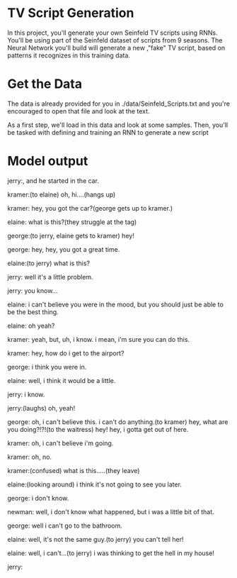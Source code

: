 # TV Script Generation
In this project, you'll generate your own Seinfeld TV scripts using RNNs. You'll be using part of the Seinfeld dataset of scripts from 9 seasons. The Neural Network you'll build will generate a new ,"fake" TV script, based on patterns it recognizes in this training data.

# Get the Data
The data is already provided for you in ./data/Seinfeld_Scripts.txt and you're encouraged to open that file and look at the text.

As a first step, we'll load in this data and look at some samples.
Then, you'll be tasked with defining and training an RNN to generate a new script

# Model output

jerry:, and he started in the car.

kramer:(to elaine) oh, hi....(hangs up)

kramer: hey, you got the car?(george gets up to kramer.)

elaine: what is this?(they struggle at the tag)

george:(to jerry, elaine gets to kramer) hey!

george: hey, hey, you got a great time.

elaine:(to jerry) what is this?

jerry: well it's a little problem.

jerry: you know...

elaine: i can't believe you were in the mood, but you should just be able to be the best thing.

elaine: oh yeah?

kramer: yeah, but, uh, i know. i mean, i'm sure you can do this.

kramer: hey, how do i get to the airport?

george: i think you were in.

elaine: well, i think it would be a little.

jerry: i know.

jerry:(laughs) oh, yeah!

george: oh, i can't believe this. i can't do anything.(to kramer) hey, what are you doing?!?!(to the waitress) hey! hey, i gotta get out of here.

kramer: oh, i can't believe i'm going.

kramer: oh, no.

kramer:(confused) what is this.....(they leave)

elaine:(looking around) i think it's not going to see you later.

george: i don't know.

newman: well, i don't know what happened, but i was a little bit of that.

george: well i can't go to the bathroom.

elaine: well, it's not the same guy.(to jerry) you can't tell her!

elaine: well, i can't...(to jerry) i was thinking to get the hell in my house!

jerry:
